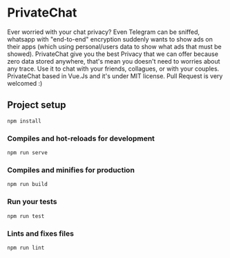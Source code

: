 # PrivateChat
Ever worried with your chat privacy? Even Telegram can be sniffed, whatsapp with "end-to-end" encryption suddenly wants to show ads on their apps (which using personal/users data to show what ads that must be showed). PrivateChat give you the best Privacy that we can offer because zero data stored anywhere, that's mean you doesn't need to worries about any trace. Use it to chat with your friends, collagues, or with your couples. PrivateChat based in Vue.Js and it's under MIT license. Pull Request is very welcomed :)

## Project setup
```
npm install
```

### Compiles and hot-reloads for development
```
npm run serve
```

### Compiles and minifies for production
```
npm run build
```

### Run your tests
```
npm run test
```

### Lints and fixes files
```
npm run lint
```
